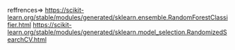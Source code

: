 reffrences=>
https://scikit-learn.org/stable/modules/generated/sklearn.ensemble.RandomForestClassifier.html
https://scikit-learn.org/stable/modules/generated/sklearn.model_selection.RandomizedSearchCV.html
